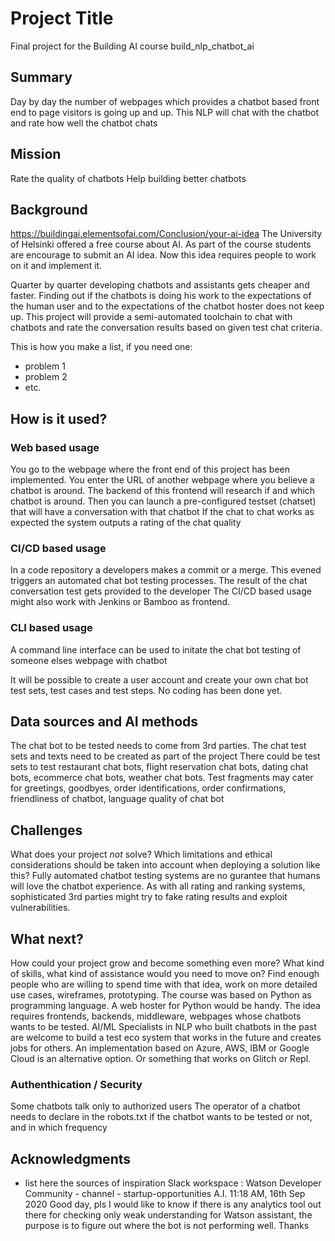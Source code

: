 # Project Title

Final project for the Building AI course
build_nlp_chatbot_ai

## Summary
Day by day the number of webpages which provides a chatbot based front end to page visitors is going up and up.
This NLP will chat with the chatbot and rate how well the chatbot chats

## Mission
Rate the quality of chatbots
Help building better chatbots

## Background
https://buildingai.elementsofai.com/Conclusion/your-ai-idea
The University of Helsinki offered a free course about AI.
As part of the course students are encourage to submit an AI idea.
Now this idea requires people to work on it and implement it.

Quarter by quarter developing chatbots and assistants gets cheaper and faster.
Finding out if the chatbots is doing his work to the expectations of the human user and to the expectations of the chatbot hoster does not keep up.
This project will provide a semi-automated toolchain to chat with chatbots and rate the conversation results based on given test chat criteria.

This is how you make a list, if you need one:
* problem 1
* problem 2
* etc.


## How is it used?
### Web based usage
You go to the webpage where the front end of this project has been implemented.
You enter the URL of another webpage where you believe a chatbot is around.
The backend of this frontend will research if and which chatbot is around.
Then you can launch a pre-configured testset (chatset) that will have a conversation with that chatbot
If the chat to chat works as expected the system outputs a rating of the chat quality

### CI/CD based usage
In a code repository a developers makes a commit or a merge.
This evened triggers an automated chat bot testing processes.
The result of the chat conversation test gets provided to the developer
The CI/CD based usage might also work with Jenkins or Bamboo as frontend.

### CLI based usage
A command line interface can be used to initate the chat bot testing of someone elses webpage with chatbot

It will be possible to create a user account and create your own chat bot test sets, test cases and test steps.
No coding has been done yet.

## Data sources and AI methods
The chat bot to be tested needs to come from 3rd parties.
The chat test sets and texts need to be created as part of the project
There could be test sets to test restaurant chat bots, flight reservation chat bots, dating chat bots, ecommerce chat bots, weather chat bots.
Test fragments may cater for greetings, goodbyes, order identifications, order confirmations, friendliness of chatbot, language quality of chat bot

## Challenges

What does your project _not_ solve? Which limitations and ethical considerations should be taken into account when deploying a solution like this?
Fully automated chatbot testing systems are no gurantee that humans will love the chatbot experience.
As with all rating and ranking systems, sophisticated 3rd parties might try to fake rating results and exploit vulnerabilities.

## What next?

How could your project grow and become something even more? What kind of skills, what kind of assistance would you  need to move on? 
Find enough people who are willing to spend time with that idea, work on more detailed use cases, wireframes, prototyping.
The course was based on Python as programming language.
A web hoster for Python would be handy.
The idea requires frontends, backends, middleware, webpages whose chatbots wants to be tested.
AI/ML Specialists in NLP who built chatbots in the past are welcome to build a test eco system that works in the future and creates jobs for others.
An implementation based on Azure, AWS, IBM or Google Cloud is an alternative option.
Or something that works on Glitch or Repl.

### Authenthication / Security
Some chatbots talk only to authorized users
The operator of a chatbot needs to declare in the robots.txt if the chatbot wants to be tested or not, and in which frequency

## Acknowledgments

* list here the sources of inspiration 
Slack workspace : Watson Developer Community - channel - startup-opportunities
A.I.  11:18 AM, 16th Sep 2020
Good day,  pls I would like to know if there is any analytics tool out there for checking only weak understanding for Watson assistant,  the purpose is to figure out where the bot is not performing well. Thanks
